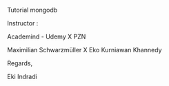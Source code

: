 Tutorial mongodb


Instructor :

Academind - Udemy X PZN

Maximilian Schwarzmüller X Eko Kurniawan Khannedy




Regards,

Eki Indradi